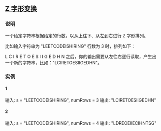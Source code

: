 ## [Z 字形变换](https://leetcode-cn.com/problems/zigzag-conversion/)
### 说明

一个给定字符串根据给定的行数，以从上往下、从左到右进行 Z 字形排列。

比如输入字符串为 "LEETCODEISHIRING" 行数为 3 时，排列如下：

L   C   I   R
E T O E S I I G
E   D   H   N
之后，你的输出需要从左往右逐行读取，产生出一个新的字符串，比如："LCIRETOESIIGEDHN"。

### 实例
#### 1

输入: s = "LEETCODEISHIRING", numRows = 3
输出: "LCIRETOESIIGEDHN"

#### 2

输入: s = "LEETCODEISHIRING", numRows = 4
输出: "LDREOEIIECIHNTSG"
